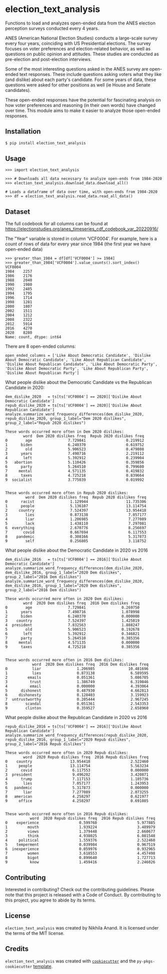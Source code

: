 # election_text_analysis

Functions to load and analyzes open-ended data from the ANES election perception surveys conducted every 4 years.

ANES (American National Election Studies) conducts a large-scale survey every four years, coinciding with US Presidential elections. The survey focuses on voter preferences and election-related behavior, as well as questions on public opinion and attitudes. These studies are conducted as pre-election and post-election interviews. 

Some of the most interesting questions asked in the ANES survey are open-ended text responses. These include questions asking voters what they like (and dislike) about each party's candidate. For some years of data, these questions were asked for other positions as well (ie House and Senate candidates). 

These open-ended responses have the potential for fascinating analysis on how voter preferences and reasoning (in their own words) have changed over time. This module aims to make it easier to analyze those open-ended responses.

## Installation

```bash
$ pip install election_text_analysis
```

## Usage

    >>> import election_text_analysis

    >>> # Downloads all data necessary to analyze open-ends from 1984-2020
    >>> election_text_analysis.download_data.download_all()

    # Loads a dataframe of data over time, with open-ends from 1984-2020
    >>> df = election_text_analysis.read_data.read_all_data()


## Dataset

The full codebook for all columns can be found at https://electionstudies.org/anes_timeseries_cdf_codebook_var_20220916/

The "Year" variable is stored in column 'VCF0004'. For example, here is a count of rows of data for every year since 1984 (the first year we have open-ended data)

    >>> greater_than_1984 = df[df['VCF0004'] >= 1984]
    >>> greater_than_1984['VCF0004'].value_counts().sort_index()
    VCF0004
    1984    2257
    1986    2176
    1988    2040
    1990    1980
    1992    2485
    1994    1795
    1996    1714
    1998    1281
    2000    1807
    2002    1511
    2004    1212
    2008    2322
    2012    5914
    2016    4270
    2020    8280
    Name: count, dtype: int64

There are 8 open-ended columns: 
    
    open_ended_columns = ['Like About Democratic Candidate', 'Dislike About Democratic Candidate', 'Like About Republican Candidate', 'Dislike About Republican Candidate', 'Like About Democratic Party', 'Dislike About Democratic Party', 'Like About Republican Party', 'Dislike About Republican Party']

What people dislike about the Democratic Candidate vs the Republican Candidate in 2020:

    dem_dislike_2020   = ts[ts['VCF0004'] == 2020]['Dislike About Democratic Candidate']
    repub_dislike_2020 = ts[ts['VCF0004'] == 2020]['Dislike About Republican Candidate']
    analyze.summarize_word_frequency_differences(dem_dislike_2020, repub_dislike_2020, group_1_label="Dem 2020 dislikes", group_2_label="Repub 2020 dislikes")

    These words occurred more often in Dem 2020 dislikes:
            word  Dem 2020 dislikes freq  Repub 2020 dislikes freq
    0        age                7.729841                  0.219912
    1      biden                6.240370                  0.619752
    2        old                5.906523                  0.479808
    3      years                7.498716                  2.219112
    4       left                5.392912                  0.239904
    5   abortion                5.110426                  0.359856
    6      party                5.264510                  0.799680
    7     mental                4.571135                  0.419832
    8      taxes                4.725218                  0.839664
    9  socialist                3.775039                  0.019992
    
    
    These words occurred more often in Repub 2020 dislikes:
             word  Dem 2020 dislikes freq  Repub 2020 dislikes freq
    0      racist                1.129944                 11.735306
    1      people                5.136107                 13.114754
    2     country                7.524397                 13.954418
    3        lies                0.873138                  7.057177
    4        liar                1.206985                  7.277089
    5        lack                1.438110                  7.297081
    6  everything                2.670776                  8.256697
    7       covid                0.667694                  6.117553
    8    pandemic                0.308166                  5.317873
    9        self                0.256805                  3.118752


What people dislike about the Democratic Candidate in 2020 vs 2016

    dem_dislike_2016   = ts[ts['VCF0004'] == 2016]['Dislike About Democratic Candidate']
    analyze.summarize_word_frequency_differences(dem_dislike_2020, dem_dislike_2016, group_1_label="2020 Dem dislikes", group_2_label="2016 Dem dislikes")
    analyze.summarize_word_frequency_differences(dem_dislike_2020, dem_dislike_2016, group_1_label="2020 Dem dislikes", group_2_label="2016 Dem dislikes")

    These words occurred more often in 2020 Dem dislikes:
            word  2020 Dem dislikes freq  2016 Dem dislikes freq
    0        age                7.729841                0.269750
    1      years                7.498716                1.078998
    2      biden                6.240370                0.000000
    3    country                7.524397                1.425819
    4  president                7.832563                1.888247
    5        old                5.906523                0.192678
    6       left                5.392912                0.346821
    7      party                5.264510                0.385356
    8     mental                4.571135                0.000000
    9      taxes                4.725218                0.385356
    
    
    These words occurred more often in 2016 Dem dislikes:
                word  2020 Dem dislikes freq  2016 Dem dislikes freq
    0           liar                1.206985               10.481696
    1           lies                0.873138                6.589595
    2         emails                0.051361                5.086705
    3          trust                1.386749                6.319846
    4          email                0.000000                4.393064
    5      dishonest                0.487930                4.662813
    6     dishonesty                0.128403                3.159923
    7  untrustworthy                0.205444                2.967245
    8        scandal                0.051361                2.543353
    9        clinton                0.359527                2.658960

What people dislike about the Republican Candidate in 2020 vs 2016

    repub_dislike_2016 = ts[ts['VCF0004'] == 2016]['Dislike About Republican Candidate']
    analyze.summarize_word_frequency_differences(repub_dislike_2020, repub_dislike_2016, group_1_label="2020 Repub dislikes", group_2_label="2016 Repub dislikes")
    
    These words occurred more often in 2020 Repub dislikes:
            word  2020 Repub dislikes freq  2016 Repub dislikes freq
    0    country                 13.954418                  2.522460
    1     people                 13.114754                  5.563234
    2      covid                  6.117553                  0.000000
    3  president                  9.496202                  3.420871
    4      trump                  7.117153                  1.105736
    5       lies                  7.057177                  1.243953
    6   pandemic                  5.317873                  0.000000
    7       liar                  7.277089                  2.073255
    8   american                  4.258297                  0.621977
    9     office                  4.258297                  0.691085
    
    
    These words occurred more often in 2016 Repub dislikes:
               word  2020 Repub dislikes freq  2016 Repub dislikes freq
    0    experience                  0.599760                  5.977885
    1         mouth                  1.939224                  3.489979
    2         views                  1.379448                  2.660677
    3         think                  4.938025                  6.081548
    4     political                  1.559376                  2.522460
    5    temperment                  0.039984                  0.967519
    6  inexperience                  0.059976                  0.932965
    7         women                  3.618553                  4.457498
    8         bigot                  0.899640                  1.727713
    9          know                  1.459416                  2.246026

## Contributing

Interested in contributing? Check out the contributing guidelines. Please note that this project is released with a Code of Conduct. By contributing to this project, you agree to abide by its terms.

## License

`election_text_analysis` was created by Nikhila Anand. It is licensed under the terms of the MIT license.

## Credits

`election_text_analysis` was created with [`cookiecutter`](https://cookiecutter.readthedocs.io/en/latest/) and the `py-pkgs-cookiecutter` [template](https://github.com/py-pkgs/py-pkgs-cookiecutter).
